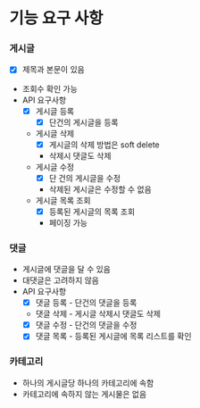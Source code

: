 # 기능 요구 사항

### 게시글

- [x] 제목과 본문이 있음
- 조회수 확인 가능
- API 요구사항
    - [x] 게시글 등록
      - [x] 단건의 게시글을 등록
    - 게시글 삭제
      - [x] 게시글의 삭제 방법은 soft delete
      - 삭제시 댓글도 삭제
    - 게시글 수정 
      - [x] 단 건의 게시글을 수정
      - 삭제된 게시글은 수정할 수 없음
    - 게시글 목록 조회
      - [x] 등록된 게시글의 목록 조회 
      - 페이징 가능

### 댓글

- 게시글에 댓글을 달 수 있음
- 대댓글은 고려하지 않음
- API 요구사항
    - [x] 댓글 등록 - 단건의 댓글을 등록
    - 댓글 삭제 - 게시글 삭제시 댓글도 삭제
    - [x] 댓글 수정 - 단건의 댓글을 수정
    - [x] 댓글 목록 - 등록된 게시글에 목록 리스트를 확인

### 카테고리

- 하나의 게시글당 하나의 카테고리에 속함
- 카테고리에 속하지 않는 게시물은 없음